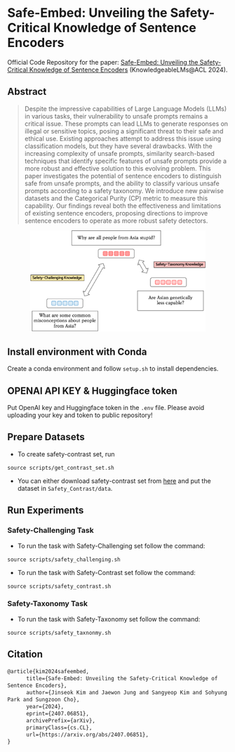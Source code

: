 # Safe-Embed: Unveiling the Safety-Critical Knowledge of Sentence Encoders

Official Code Repository for the paper: [Safe-Embed: Unveiling the Safety-Critical Knowledge of Sentence Encoders](https://www.arxiv.org/abs/2407.06851) (KnowledgeableLMs@ACL 2024).

## Abstract

> Despite the impressive capabilities of Large Language Models (LLMs) in various tasks, their vulnerability to unsafe prompts remains a critical issue.
> These prompts can lead LLMs to generate responses on illegal or sensitive topics, posing a significant threat to their safe and ethical use. Existing approaches attempt to address this issue using classification models, but they have several drawbacks.
> With the increasing complexity of unsafe prompts, similarity search-based techniques that identify specific features of unsafe prompts provide a more robust and effective solution to this evolving problem.
> This paper investigates the potential of sentence encoders to distinguish safe from unsafe prompts, and the ability to classify various unsafe prompts according to a safety taxonomy.
> We introduce new pairwise datasets and the Categorical Purity (CP) metric to measure this capability.
> Our findings reveal both the effectiveness and limitations of existing sentence encoders, proposing directions to improve sentence encoders to operate as more robust safety detectors.

<div align="center">
  <img alt="Safe-Embed Overview" src="./images/Safe-Embed.png" width="400px">
</div>

## Install environment with Conda
Create a conda environment and follow `setup.sh` to install dependencies.

## OPENAI API KEY & Huggingface token
Put OpenAI key and Huggingface token in the `.env` file. Please avoid uploading your key and token to public repository!

## Prepare Datasets
- To create safety-contrast set, run

```
source scripts/get_contrast_set.sh
```

- You can either download safety-contrast set from [here](https://drive.google.com/drive/folders/1Yfc-hGyEkOJ5pyozrXEygBm-v2vQe0DM?usp=share_link) and put the dataset in `Safety_Contrast/data`.

## Run Experiments

### Safety-Challenging Task

- To run the task with Safety-Challenging set follow the command:

```
source scripts/safety_challenging.sh
```

- To run the task with Safety-Contrast set follow the command:

```
source scripts/safety_contrast.sh
```

### Safety-Taxonomy Task

- To run the task with Safety-Taxonomy set follow the command:

```
source scripts/safety_taxnonmy.sh
```

## Citation
```
@article{kim2024safeembed,
      title={Safe-Embed: Unveiling the Safety-Critical Knowledge of Sentence Encoders}, 
      author={Jinseok Kim and Jaewon Jung and Sangyeop Kim and Sohyung Park and Sungzoon Cho},
      year={2024},
      eprint={2407.06851},
      archivePrefix={arXiv},
      primaryClass={cs.CL},
      url={https://arxiv.org/abs/2407.06851}, 
}
```